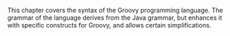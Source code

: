 This chapter covers the syntax of the Groovy programming language. The grammar of the language derives from the Java grammar, but enhances it with specific constructs for Groovy, and allows certain simplifications.